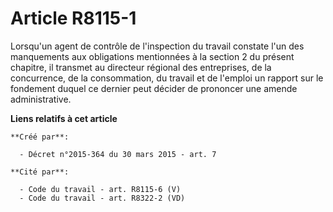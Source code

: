 # Article R8115-1

Lorsqu'un agent de contrôle de l'inspection du travail constate l'un des manquements aux obligations mentionnées à la section
2 du présent chapitre, il transmet au directeur régional des entreprises, de la concurrence, de la consommation, du travail
et de l'emploi un rapport sur le fondement duquel ce dernier peut décider de prononcer une amende administrative.

**Liens relatifs à cet article**

	**Créé par**:

	  - Décret n°2015-364 du 30 mars 2015 - art. 7

	**Cité par**:

	  - Code du travail - art. R8115-6 (V)
	  - Code du travail - art. R8322-2 (VD)
